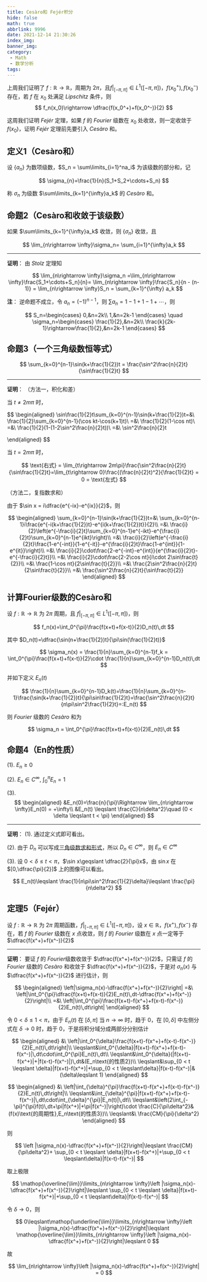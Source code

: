 ```yaml
---
title: Cesàro和 Fejér积分
hide: false
math: true
abbrlink: 9996
date: 2021-12-14 21:30:26
index_img:
banner_img:
category:
 - Math
 - 数学分析
tags:
---
```


上周我们证明了 $f:\mathbb R\rightarrow \mathbb R$，周期为 $2\pi$，且$f\biggl|_{[-\pi,\pi]}\in L^1([-\pi,\pi])$，$f(x_0^+),f(x_0^-)$ 存在，若 $f$ 在 $x_0$ 处满足 $Lipschitz$ 条件，则 
$$
f_n(x_0)\rightarrow \dfrac{f(x_0^+)+f(x_0^-)}{2}
$$

这周我们证明 $Fejér$ 定理，如果 $f$ 的 $Fourier$ 级数在 $x_0$ 处收敛，则一定收敛于 $f(x_0)$，证明 $Fejér$ 定理前先要引入 $Cesàro$ 和。

## 定义1（Cesàro和）

设 $\{a_n\}$ 为数项级数，$S_n = \sum\limits_{i=1}^na_i$ 为该级数的部分和，记

$$
\sigma_{n}=\frac{1}{n}(S_1+S_2+\cdots+S_n)
$$

称 $\sigma_n$ 为级数 $\sum\limits_{k=1}^{\infty}a_k$ 的 $Cesàro$ 和。

## 命题2（Cesàro和收敛于该级数）

如果 $\sum\limits_{k=1}^{\infty}a_k$ 收敛，则 $\{\sigma_n\}$ 收敛，且

$$
\lim_{n\rightarrow \infty}\sigma_n= \sum_{i=1}^{\infty}a_k
$$

---

**证明**： 由 $Stolz$ 定理知

$$
\lim_{n\rightarrow \infty}\sigma_n =\lim_{n\rightarrow \infty}\frac{S_1+\cdots+S_n}{n}= \lim_{n\rightarrow \infty}\frac{S_n}{n - (n-1)} = \lim_{n\rightarrow \infty}S_n = \sum_{k=1}^{\infty} a_k
$$

**注**： 逆命题不成立，令 $a_n = (-1)^{n-1}$，则 $\sum a_n = 1-1+1-1+\cdots$，则

$$
S_n=\begin{cases}
0,&n=2k\\
1,&n=2k-1
\end{cases}
\quad \sigma_n=\begin{cases}
\frac{1}{2},&n=2k\\
\frac{k}{2k-1}\rightarrow\frac{1}{2},&n=2k-1
\end{cases}
$$

## 命题3（一个三角级数恒等式）

$$
\sum_{k=0}^{n-1}\sin(k+\frac{1}{2})t = \frac{\sin^2\frac{n}{2}t}{\sin\frac{1}{2}t}
$$

---

**证明**： （方法一，积化和差）

当 $t\neq 2m\pi$ 时，

$$
\begin{aligned}
\sin\frac{1}{2}t\sum_{k=0}^{n-1}\sin(k+\frac{1}{2})t=&\ \frac{1}{2}\sum_{k=0}^{n-1}(\cos kt-\cos(k+1)t)\\
=&\ \frac{1}{2}(1-\cos nt)\\
=&\ \frac{1}{2}(1-(1-2\sin^2\frac{n}{2}t))\\
=&\ \sin^2\frac{n}{2}t

\end{aligned}
$$

当 $t = 2m\pi$ 时，

$$
\text{右式} = \lim_{t\rightarrow 2m\pi}\frac{\sin^2\frac{n}{2}t}{\sin\frac{1}{2}t}=\lim_{t\rightarrow 0}\frac{(\frac{n}{2}t)^2}{\frac{1}{2}t} = 0 = \text{左式}
$$

（方法二，复指数求和）

由于 $\sin x = i\dfrac{e^{-ix}-e^{ix}}{2}$，则

$$
\begin{aligned}
\sum_{k=0}^{n-1}\sin(k+\frac{1}{2})t=&\ \sum_{k=0}^{n-1}i\frac{e^{-i(k+\frac{1}{2})t}-e^{i(k+\frac{1}{2})t}}{2}\\
=&\ \frac{i}{2}\left(e^{-\frac{i}{2}t}\sum_{k=0}^{n-1}e^{-ikt}-e^{\frac{i}{2}t}\sum_{k=0}^{n-1}e^{ikt}\right)\\
=&\ \frac{i}{2}\left(e^{-\frac{i}{2}t}\frac{1-e^{-int}}{1-e^{-it}}-e^{\frac{i}{2}t}\frac{1-e^{int}}{1-e^{it}}\right)\\
=&\ \frac{i}{2}\cdot\frac{2-e^{-int}-e^{int}}{e^{\frac{i}{2}t}-e^{-\frac{i}{2}t}}\\
=&\ \frac{i}{2}\cdot\frac{2-2\cos nt}{i\cdot 2\sin\frac{t}{2}}\\
=&\ \frac{1-\cos nt}{2\sin\frac{t}{2}}\\
=&\ \frac{2\sin^2\frac{n}{2}t}{2\sin\frac{t}{2}}\\
=&\ \frac{\sin^2\frac{n}{2}t}{\sin\frac{t}{2}}
\end{aligned}
$$

## 计算Fourier级数的Cesàro和

设 $f:\mathbb R\rightarrow \mathbb R$ 为 $2\pi$ 周期，且 $f\biggl|_{[-\pi,\pi]}\in L^1([-\pi,\pi])$，则

$$
f_n(x)=\int_0^{\pi}\frac{f(x+t)+f(x-t)}{2}D_n(t)\,dt
$$

其中 $D_n(t)=\dfrac{\sin(n+\frac{1}{2})t}{\pi\sin(\frac{1}{2}t)}$

$$
\sigma_n(x) = \frac{1}{n}\sum_{k=0}^{n-1}f_k = \int_0^{\pi}\frac{f(x+t)+f(x-t)}{2}\cdot \frac{1}{n}\sum_{k=0}^{n-1}D_n(t)\,dt
$$

并如下定义 $E_n(t)$

$$
\frac{1}{n}\sum_{k=0}^{n-1}D_k(t)=\frac{1}{n}\sum_{k=0}^{n-1}\frac{\sin(k+\frac{1}{2})t}{\pi\sin\frac{1}{2}t}=\frac{\sin^2\frac{n}{2}t}{n\pi\sin^2\frac{1}{2}t}=:E_n(t)
$$

则 $Fourier$ 级数的 $Cesàro$ 和为

$$
\sigma_n = \int_0^{\pi}\frac{f(x+t)+f(x-t)}{2}E_n(t)\,dt
$$

## 命题4（En的性质）

(1). $E_n\geqslant 0$

(2). $E_n\in C^{\infty}$, $\int_0^{\pi}E_n = 1$

(3). 
$$
\begin{aligned}
&E_n(0)=\frac{n}{\pi}\Rightarrow \lim_{n\rightarrow \infty}E_n(0) = +\infty\\
&E_n(t) \leqslant \frac{C}{n\delta^2}\quad (0 < \delta \leqslant t < \pi)
\end{aligned}
$$

---

**证明**： (1). 通过定义式即可看出。

(2). 由于 $D_n$ 可以写成[三角级数求和形式](/posts/41316/#命题4一个三角求和恒等式)，所以 $D_n\in C^{\infty}$，则 $E_n\in C^{\infty}$

(3). 设 $0 < \delta\leqslant t < \pi$，$\sin x\geqslant \dfrac{2}{\pi}x$，由 $\sin x$ 在 $[0,\dfrac{\pi}{2}]$ 上的图像可以看出。

$$
E_n(t)\leqslant \frac{1}{n\pi\sin^2\frac{1}{2}\delta}\leqslant \frac{\pi}{n\delta^2}
$$

## 定理5（Fejér）

设 $f:\mathbb R\rightarrow \mathbb R$ 为 $2\pi$ 周期函数，$f\biggl|_{[-\pi,\pi]}\in L^1([-\pi,\pi])$，设 $x\in\mathbb R$，$f(x^+),f(x^-)$ 存在，若 $f$ 的 $Fourier$ 级数在 $x$ 点收敛，则 $f$ 的 $Fourier$ 级数在 $x$ 点一定等于 $\dfrac{f(x^+)+f(x^-)}{2}$

---

**证明**： 要证 $f$ 的 $Fourier$级数收敛于 $\dfrac{f(x^+)+f(x^-)}{2}$，只需证 $f$ 的 $Fourier$ 级数的 $Cesàro$ 和收敛于 $\dfrac{f(x^+)+f(x^-)}{2}$，于是对 $\sigma_n(x)$ 与 $\dfrac{f(x^+)+f(x^-)}{2}$ 进行估计，则

$$
\begin{aligned}
\left|\sigma_n(x)-\dfrac{f(x^+)+f(x^-)}{2}\right| =&\ \left|\int_0^{\pi}\dfrac{f(x+t)+f(x-t)}{2}E_n(t)\,dt-\dfrac{f(x^+)+f(x^-)}{2}\right|\\
=&\ \left|\int_0^{\pi}\frac{f(x+t)-f(x^+)+f(x-t)-f(x^-)}{2}E_n(t)\,dt\right|
\end{aligned}
$$

令 $0 < \delta \leqslant 1 < \pi$，由于 $E_n(t)$ 在 $[\delta, \pi]$ 当 $n\rightarrow \infty$ 时，趋于 $0$，在 $[0,\delta]$ 中左侧分式在 $\delta\rightarrow 0$ 时，趋于 $0$，于是将积分域分成两部分分别估计

$$
\begin{aligned}
&\ \left|\int_0^{\delta}\frac{f(x+t)-f(x^+)+f(x-t)-f(x^-)}{2}E_n(t)\,dt\right|\\
\leqslant&\int_0^{\delta}|f(x+t)-f(x^+)+f(x-t)-f(x^-)|\,dt\cdot\int_0^{\pi}E_n(t)\,dt\\
\leqslant&\int_0^{\delta}(|f(x+t)-f(x^+)|+|f(x-t)-f(x^-)|)\,dt&(E_n\text{的性质2})\\
\leqslant&\sup_{0 < t \leqslant \delta}|f(x+t)-f(x^+)|+\sup_{0 < t \leqslant\delta}|f(x-t)-f(x^-)|&(\delta\leqslant 1)
\end{aligned}
$$

$$
\begin{aligned}
&\ \left|\int_{\delta}^{\pi}\frac{f(x+t)-f(x^+)+f(x-t)-f(x^-)}{2}E_n(t)\,dt\right|\\
\leqslant&\int_{\delta}^{\pi}|f(x+t)-f(x^+)+f(x-t)-f(x^-)|\,dt\cdot\int_{\delta}^{\pi}|E_n(t)|\,dt\\
\leqslant&\left(2\int_{-\pi}^{\pi}f(t)\,dt+\pi|f(x^+)|+\pi|f(x^-)|\right)\cdot \frac{C}{\pi\delta^2}&(f(x)\text{的周期性},E_n\text{的性质3})\\
\leqslant&\ \frac{CM}{\pi}{\delta^2}
\end{aligned}
$$

则

$$
\left |\sigma_n(x)-\dfrac{f(x^+)+f(x^-)}{2}\right|\leqslant \frac{CM}{\pi\delta^2}+ \sup_{0 < t \leqslant \delta}|f(x+t)-f(x^+)|+\sup_{0 < t \leqslant\delta}|f(x-t)-f(x^-)|
$$

取上极限

$$
\mathop{\overline{\lim}}\limits_{n\rightarrow \infty}\left |\sigma_n(x)-\dfrac{f(x^+)+f(x^-)}{2}\right|\leqslant \sup_{0 < t \leqslant \delta}|f(x+t)-f(x^+)|+\sup_{0 < t \leqslant\delta}|f(x-t)-f(x^-)|
$$

令 $\delta\rightarrow 0$，则

$$
0\leqslant\mathop{\underline{\lim}}\limits_{n\rightarrow \infty}\left |\sigma_n(x)-\dfrac{f(x^+)+f(x^-)}{2}\right|\leqslant \mathop{\overline{\lim}}\limits_{n\rightarrow \infty}\left |\sigma_n(x)-\dfrac{f(x^+)+f(x^-)}{2}\right|\leqslant 0
$$

故 

$$
\lim_{n\rightarrow \infty}\left |\sigma_n(x)-\dfrac{f(x^+)+f(x^-)}{2}\right| = 0
$$
